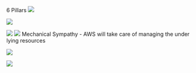 6 Pillars 
![](Pasted%20image%2020240203082053.png)

![](Pasted%20image%2020240203082136.png)


![](Pasted%20image%2020240203082229.png)
![](Pasted%20image%2020240203082308.png)
Mechanical Sympathy - AWS will take care of managing the under lying resources

![](Pasted%20image%2020240203082410.png)

![](Pasted%20image%2020240203082437.png)

